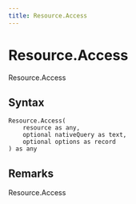 ```yaml
---
title: Resource.Access
---
```


# Resource.Access


Resource.Access


## Syntax

```powerquery
Resource.Access(
    resource as any,
    optional nativeQuery as text,
    optional options as record
) as any
```


## Remarks

Resource.Access


